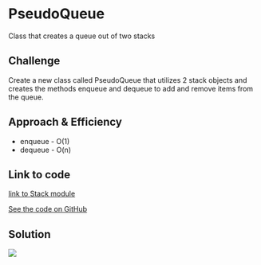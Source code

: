 # PseudoQueue

Class that creates a queue out of two stacks

## Challenge

Create a new class called PseudoQueue that utilizes 2 stack objects and creates the methods enqueue and dequeue to add and remove items from the queue.

## Approach & Efficiency
* enqueue - O(1)
* dequeue - O(n)


## Link to code
[link to Stack module](https://github.com/tskyles-401-advanced-javascript/data-structures-and-algorithims/tree/stack-queue/Data-Structures/Stack-Queue)

[See the code on GitHub](https://github.com/tskyles-401-advanced-javascript/data-structures-and-algorithims/pull/8)

## Solution

![](../assets/11-pseudoCode.jpg)
